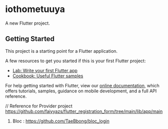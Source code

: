 # iothometuuya

A new Flutter project.

## Getting Started

This project is a starting point for a Flutter application.

A few resources to get you started if this is your first Flutter project:

- [Lab: Write your first Flutter app](https://flutter.dev/docs/get-started/codelab)
- [Cookbook: Useful Flutter samples](https://flutter.dev/docs/cookbook)

For help getting started with Flutter, view our
[online documentation](https://flutter.dev/docs), which offers tutorials,
samples, guidance on mobile development, and a full API reference.


// Reference for Provider project
https://github.com/faiyyazs/flutter_registration_form/tree/main/lib/app/main


1) Bloc :  https://github.com/TaeBbong/bloc_login

